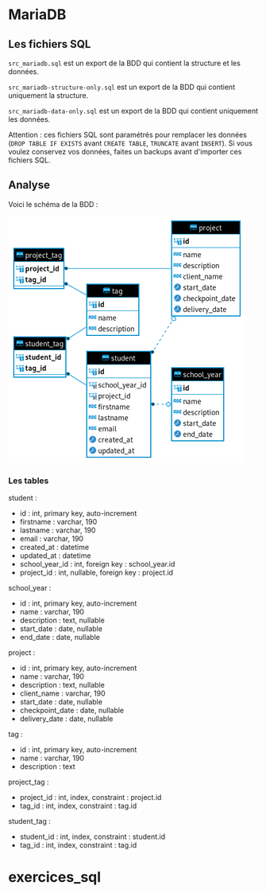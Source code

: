 # MariaDB

## Les fichiers SQL

`src_mariadb.sql` est un export de la BDD qui contient la structure et les données.

`src_mariadb-structure-only.sql` est un export de la BDD qui contient uniquement la structure.

`src_mariadb-data-only.sql` est un export de la BDD qui contient uniquement les données.

Attention : ces fichiers SQL sont paramétrés pour remplacer les données (`DROP TABLE IF EXISTS` avant `CREATE TABLE`, `TRUNCATE` avant `INSERT`).
Si vous voulez conservez vos données, faites un backups avant d'importer ces fichiers SQL.

## Analyse

Voici le schéma de la BDD :

![Schéma de la BDD](img/src_mariadb-schema.png)

### Les tables

student :

- id : int, primary key, auto-increment
- firstname : varchar, 190
- lastname : varchar, 190
- email : varchar, 190
- created_at : datetime
- updated_at : datetime
- school_year_id : int, foreign key : school_year.id
- project_id : int, nullable, foreign key : project.id

school_year :

- id : int, primary key, auto-increment
- name : varchar, 190
- description : text, nullable
- start_date : date, nullable
- end_date : date, nullable

project :

- id : int, primary key, auto-increment
- name : varchar, 190
- description : text, nullable
- client_name : varchar, 190
- start_date : date, nullable
- checkpoint_date : date, nullable
- delivery_date : date, nullable

tag :

- id : int, primary key, auto-increment
- name : varchar, 190
- description : text

project_tag :

- project_id : int, index, constraint : project.id
- tag_id : int, index, constraint : tag.id

student_tag :

- student_id : int, index, constraint : student.id
- tag_id : int, index, constraint : tag.id

# exercices_sql
